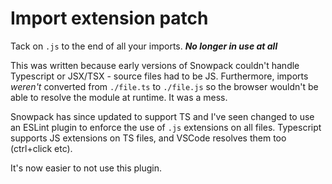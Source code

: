 # Import extension patch

Tack on `.js` to the end of all your imports. **_No longer in use at all_**

This was written because early versions of Snowpack couldn't handle Typescript
or JSX/TSX - source files had to be JS. Furthermore, imports _weren't_ converted
from `./file.ts` to `./file.js` so the browser wouldn't be able to resolve the
module at runtime. It was a mess.

Snowpack has since updated to support TS and I've seen changed to use an ESLint
plugin to enforce the use of `.js` extensions on all files. Typescript supports
JS extensions on TS files, and VSCode resolves them too (ctrl+click etc).

It's now easier to not use this plugin.
